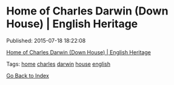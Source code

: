 
# Home of Charles Darwin (Down House) | English Heritage

Published: 2015-07-18 18:22:08

[Home of Charles Darwin (Down House) | English Heritage](http://www.english-heritage.org.uk/visit/places/home-of-charles-darwin-down-house)

Tags: [home](tag-home.md) [charles](tag-charles.md) [darwin](tag-darwin.md) [house](tag-house.md) [english](tag-english.md)

[Go Back to Index](index.md)
